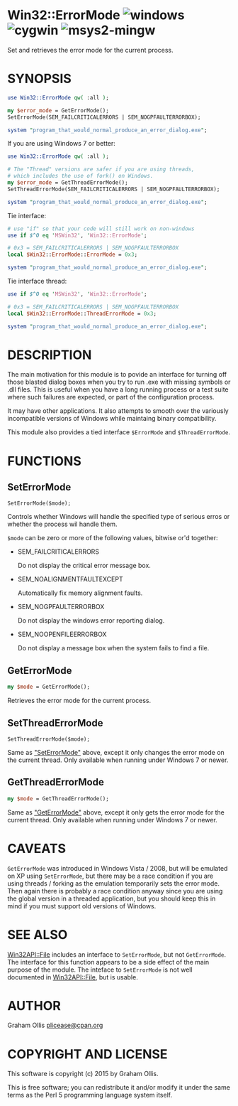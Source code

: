 # Win32::ErrorMode ![windows](https://github.com/plicease/Win32-ErrorMode/workflows/windows/badge.svg) ![cygwin](https://github.com/plicease/Win32-ErrorMode/workflows/cygwin/badge.svg) ![msys2-mingw](https://github.com/plicease/Win32-ErrorMode/workflows/msys2-mingw/badge.svg)

Set and retrieves the error mode for the current process.

# SYNOPSIS

```perl
use Win32::ErrorMode qw( :all );

my $error_mode = GetErrorMode();
SetErrorMode(SEM_FAILCRITICALERRORS | SEM_NOGPFAULTERRORBOX);

system "program_that_would_normal_produce_an_error_dialog.exe";
```

If you are using Windows 7 or better:

```perl
use Win32::ErrorMode qw( :all );

# The "Thread" versions are safer if you are using threads,
# which includes the use of fork() on Windows.
my $error_mode = GetThreadErrorMode();
SetThreadErrorMode(SEM_FAILCRITICALERRORS | SEM_NOGPFAULTERRORBOX);

system "program_that_would_normal_produce_an_error_dialog.exe";
```

Tie interface:

```perl
# use "if" so that your code will still work on non-windows
use if $^O eq 'MSWin32', 'Win32::ErrorMode';

# 0x3 = SEM_FAILCRITICALERRORS | SEM_NOGPFAULTERRORBOX
local $Win32::ErrorMode::ErrorMode = 0x3;

system "program_that_would_normal_produce_an_error_dialog.exe";
```

Tie interface thread:

```perl
use if $^O eq 'MSWin32', 'Win32::ErrorMode';

# 0x3 = SEM_FAILCRITICALERRORS | SEM_NOGPFAULTERRORBOX
local $Win32::ErrorMode::ThreadErrorMode = 0x3; 

system "program_that_would_normal_produce_an_error_dialog.exe";
```

# DESCRIPTION

The main motivation for this module is to povide an interface for
turning off those blasted dialog boxes when you try to run .exe
with missing symbols or .dll files.  This is useful when you have
a long running process or a test suite where such failures are
expected, or part of the configuration process.

It may have other applications.  It also attempts to smooth over
the variously incompatible versions of Windows while maintaing
binary compatibility.

This module also provides a tied interface `$ErrorMode` and
`$ThreadErrorMode`.

# FUNCTIONS

## SetErrorMode

```
SetErrorMode($mode);
```

Controls whether Windows will handle the specified type of serious erros 
or whether the process wil handle them.

`$mode` can be zero or more of the following values, bitwise or'd 
together:

- SEM\_FAILCRITICALERRORS

    Do not display the critical error message box.

- SEM\_NOALIGNMENTFAULTEXCEPT

    Automatically fix memory alignment faults.

- SEM\_NOGPFAULTERRORBOX

    Do not display the windows error reporting dialog.

- SEM\_NOOPENFILEERRORBOX

    Do not display a message box when the system fails to find a file.

## GetErrorMode

```perl
my $mode = GetErrorMode();
```

Retrieves the error mode for the current process.

## SetThreadErrorMode

```
SetThreadErrorMode($mode);
```

Same as ["SetErrorMode"](#seterrormode) above, except it only changes the error mode
on the current thread.  Only available when running under Windows 7 or
newer.

## GetThreadErrorMode

```perl
my $mode = GetThreadErrorMode();
```

Same as ["GetErrorMode"](#geterrormode) above, except it only gets the error mode
for the current thread.  Only available when running under Windows 7
or newer.

# CAVEATS

`GetErrorMode` was introduced in Windows Vista / 2008, but will be
emulated on XP using `SetErrorMode`, but there may be a race 
condition if you are using threads / forking as the emulation
temporarily sets the error mode.  Then again there is probably a
race condition anyway since you are using the global version in a
threaded application, but you should keep this in mind if you must
support old versions of Windows.

# SEE ALSO

[Win32API::File](https://metacpan.org/pod/Win32API::File) includes an interface to `SetErrorMode`, but not
`GetErrorMode`.  The interface for this function appears to be a
side effect of the main purpose of the module.  The inteface to
`SetErrorMode` is not well documented in [Win32API::File](https://metacpan.org/pod/Win32API::File), but is
usable.

# AUTHOR

Graham Ollis <plicease@cpan.org>

# COPYRIGHT AND LICENSE

This software is copyright (c) 2015 by Graham Ollis.

This is free software; you can redistribute it and/or modify it under
the same terms as the Perl 5 programming language system itself.

